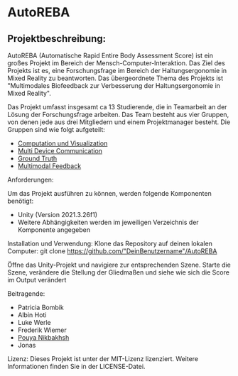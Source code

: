 # AutoREBA

## Projektbeschreibung:

AutoREBA (Automatische Rapid Entire Body Assessment Score) ist ein großes Projekt im Bereich der Mensch-Computer-Interaktion. Das Ziel des Projekts ist es, eine Forschungsfrage im Bereich der Haltungsergonomie in Mixed Reality zu beantworten. Das übergeordnete Thema des Projekts ist "Multimodales Biofeedback zur Verbesserung der Haltungsergonomie in Mixed Reality".

Das Projekt umfasst insgesamt ca 13 Studierende, die in Teamarbeit an der Lösung der Forschungsfrage arbeiten. Das Team besteht aus vier Gruppen, von denen jede aus drei Mitgliedern und einem Projektmanager besteht. Die Gruppen sind wie folgt aufgeteilt:
- [Computation und Visualization](Documentation/Computation&Visualization.md)
- [Multi Device Communication](Documentation/)
- [Ground Truth](Documentation/)
- [Multimodal Feedback](Documentation/)

Anforderungen:

Um das Projekt ausführen zu können, werden folgende Komponenten benötigt:
- Unity (Version 2021.3.26f1)
- Weitere Abhängigkeiten werden im jeweiligen Verzeichnis der Komponente angegeben

Installation und Verwendung:
Klone das Repository auf deinen lokalen Computer:
    git clone https://github.com/"DeinBenutzername"/AutoREBA

Öffne das Unity-Projekt und navigiere zur entsprechenden Szene.
    Starte die Szene, verändere die Stellung der Gliedmaßen und siehe wie sich die Score im Output verändert

Beitragende:
- Patricia Bombik
- Albin Hoti
- Luke Werle
- Frederik Wiemer
- [Pouya Nikbakhsh](http://github.com/pouya-nik)
- Jonas

Lizenz:
Dieses Projekt ist unter der MIT-Lizenz lizenziert. Weitere Informationen finden Sie in der LICENSE-Datei.
